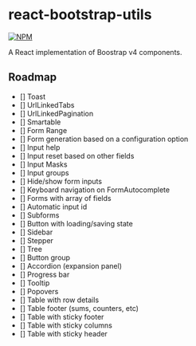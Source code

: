 # react-bootstrap-utils

[![NPM](https://nodei.co/npm/react-bootstrap-utils.png)](https://nodei.co/npm/react-bootstrap-utils/)

A React implementation of Boostrap v4 components.

## Roadmap

- [] Toast
- [] UrlLinkedTabs
- [] UrlLinkedPagination
- [] Smartable
- [] Form Range
- [] Form generation based on a configuration option
- [] Input help
- [] Input reset based on other fields
- [] Input Masks
- [] Input groups
- [] Hide/show form inputs
- [] Keyboard navigation on FormAutocomplete
- [] Forms with array of fields
- [] Automatic input id
- [] Subforms
- [] Button with loading/saving state
- [] Sidebar
- [] Stepper
- [] Tree
- [] Button group
- [] Accordion (expansion panel)
- [] Progress bar
- [] Tooltip
- [] Popovers
- [] Table with row details
- [] Table footer (sums, counters, etc)
- [] Table with sticky footer
- [] Table with sticky columns
- [] Table with sticky header
